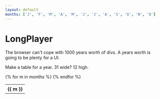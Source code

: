```yaml
---
layout: default
months: ['J', 'F', 'M', 'A', 'M', 'J', 'J', 'A', 'S', 'O', 'N', 'D']
---
```


# LongPlayer #

The browser can't cope with 1000 years worth of divs.
A years worth is going to be plenty for a UI.

Make a table for a year.
31 wide?
12 high.

<table>
{% for m in months %}
	<tr>
		<th>{{ m }}</th>
	</tr>
{% endfor %}
</table>